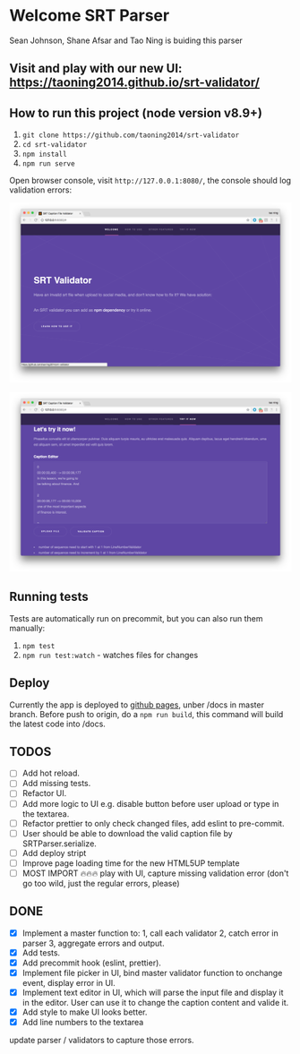 # Welcome SRT Parser

Sean Johnson, Shane Afsar and Tao Ning is buiding this parser

## Visit and play with our new UI: https://taoning2014.github.io/srt-validator/

## How to run this project (node version v8.9+)

1. `git clone https://github.com/taoning2014/srt-validator`
2. `cd srt-validator`
3. `npm install`
4. `npm run serve`

Open browser console, visit `http://127.0.0.1:8080/`, the console should log validation errors:

![UI](/image/UI.png)

![validation errors screenshot](/image/validation-errors.png)

## Running tests
Tests are automatically run on precommit, but you can also run them manually:
1. `npm test`
2. `npm run test:watch` - watches files for changes

## Deploy

Currently the app is deployed to [github pages](https://pages.github.com/), unber /docs in master branch. Before push to origin, do a `npm run build`, this command will build the latest code into /docs.

## TODOS
- [ ] Add hot reload.
- [ ] Add missing tests.
- [ ] Refactor UI.
- [ ] Add more logic to UI e.g. disable button before user upload or type in the textarea.
- [ ] Refactor prettier to only check changed files, add eslint to pre-commit.
- [ ] User should be able to download the valid caption file by SRTParser.serialize.
- [ ] Add deploy stript
- [ ] Improve page loading time for the new HTML5UP template
- [ ] MOST IMPORT :fire::fire::fire: play with UI, capture missing validation error (don't go too wild, just the regular errors, please)

## DONE
- [X] Implement a master function to: 1, call each validator 2, catch error in parser 3, aggregate errors and output.
- [X] Add tests.
- [X] Add precommit hook (eslint, prettier).
- [X] Implement file picker in UI, bind master validator function to onchange event, display error in UI.
- [X] Implement text editor in UI, which will parse the input file and display it in the editor. User can use it to change the caption content and valide it.
- [X] Add style to make UI looks better.
- [X] Add line numbers to the textarea

update parser / validators to capture those errors.
